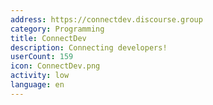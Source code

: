 ```yaml
---
address: https://connectdev.discourse.group
category: Programming
title: ConnectDev
description: Connecting developers!
userCount: 159
icon: ConnectDev.png
activity: low
language: en
---
```

